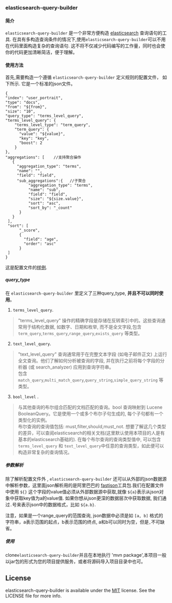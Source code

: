 ### elasticsearch-query-builder
#### 简介
`elasticsearch-query-builder` 是一个非常方便构造 [elasticsearch](https://www.elastic.co) 查询语句的工具. 在具有多构造查询条件的情况下,使用`elasticsearch-query-builder`可以不用在代码里面构造复杂的查询语句. 这不将不仅减少代码编写的工作量，同时也会使你的代码更加清晰简洁，便于理解。

#### 使用方法
首先,需要构造一个遵循 `elasticsearch-query-builder` 定义规则的配置文件， 如下所示. 它是一个标准的json文件。
```
{
"index": "user_portrait",
"type": "docs",
"from": "${from}",
"size": "10",
"query_type": "terms_level_query",
"terms_level_query": {
    "terms_level_type": "term_query",
    "term_query": {
      "value": "${value}",
      "key": "key",
      "boost": 2
    }
},
"aggregations": [    //支持聚合操作
   {
     "aggregation_type": "terms",
     "name": "",
     "field": "field",
     "sub_aggregations":{   //子聚合
          "aggregation_type": "terms",
          "name": "sub",
          "field": "field",
          "size": "${size.value}",
          "sort": "asc",
          "sort_by": "_count"
      }
   }
 ],
 "sort": [
      "_score",
      {
        "field": "age",
        "order": "asc"
      }
 ]
}
```
这是配置文件的[样例](https://github.com/xiaowei1118/elasticsearch-query-builder/blob/master/src/main/resources/portrait_mapping.json).

##### query_type
在 `elasticsearch-query-builder` 里定义了三种query_type, <strong>并且不可以同时使用</strong>。
1. `terms_level_query`.
 >   "terms_level_query" 操作的精确字段是存储在反转索引中的。这些查询通常用于结构化数据, 如数字、日期和枚举, 而不是全文字段,包含`term_query`,`terms_query`,`range_query`,`exists_query` 等类型。

2. `text_level_query`.
  > "text_level_query" 查询通常用于在完整文本字段 (如电子邮件正文) 上运行全文查询。他们了解如何分析被查询的字段, 并在执行之前将每个字段的分析器 (或 search_analyzer) 应用到查询字符串。<br/>
  包含 `match_query`,`multi_match_query`,`query_string`,`simple_query_string` 等类型。
3. `bool_level` .
  >与其他查询的布尔组合匹配的文档匹配的查询。bool 查询映射到 Lucene BooleanQuery。它是使用一个或多个布尔子句生成的, 每个子句都有一个类型化的实例。 <br/>
   布尔查询的查询值包括: must,filter,should,must_not. 想要了解这几个类型的差异，可以查阅elasticsearch的相关文档(这里默认使用本项目的人是有基本的elasticsearch基础的).
   在每个布尔查询的查询类型值中, 可以包含`terms_level_query` 和 `text_level_query`中任意的查询类型，如此便可以构造非常复杂的查询情况。

##### 参数解析
除了解析配置文件外 , `elasticsearch-query-builder` 还可以从外部的json数据源中解析参数，这里面json解析用的是阿里巴巴的 [fastjson](https://github.com/alibaba/fastjson)工具包.我们在配置文件中使用 `${}` 这个字段的value值必须从外部数据源中获取,就像 `${a}`表示从json对象中获取key值为a的value值. 如果你想从json更深的数据层次中获取数据, 我们通过`.`号来表示json中的数据格式，比如 `${a.b}`. <br/>

注意，如果是一个range_query的范围查询, json数据中必须是如 `[a, b]` 格式的字符串，a表示范围的起点，b表示范围的终点, a和b可以同时为空，但是`,`不可缺省。

##### 使用
clone`elasticsearch-query-builder`并且在本地执行 'mvn package',本项目一般以jar包的形式为您的项目提供服务，或者将源码导入项目目录中也可。

## License
 elasticsearch-query-builder is available under the [MIT](https://www.opensource.org/licenses/mit-license.php) license. See the LICENSE file for more info.
